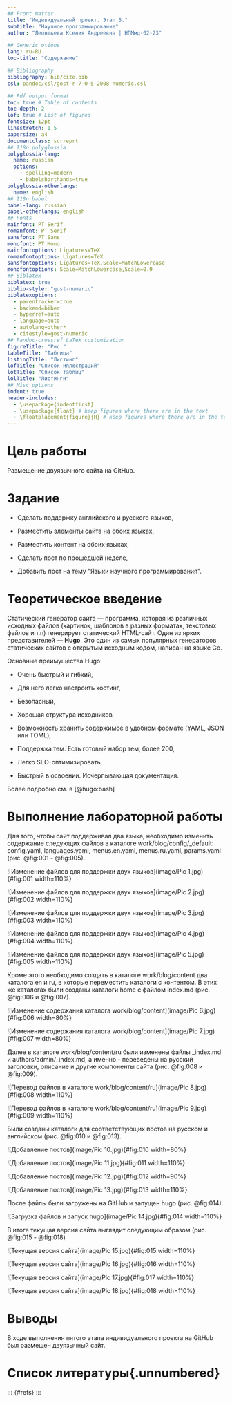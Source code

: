 ```yaml
---
## Front matter
title: "Индивидуальный проект. Этап 5."
subtitle: "Научное программирование"
author: "Леонтьева Ксения Андреевна | НПМмд-02-23"

## Generic otions
lang: ru-RU
toc-title: "Содержание"

## Bibliography
bibliography: bib/cite.bib
csl: pandoc/csl/gost-r-7-0-5-2008-numeric.csl

## Pdf output format
toc: true # Table of contents
toc-depth: 2
lof: true # List of figures
fontsize: 12pt
linestretch: 1.5
papersize: a4
documentclass: scrreprt
## I18n polyglossia
polyglossia-lang:
  name: russian
  options:
	- spelling=modern
	- babelshorthands=true
polyglossia-otherlangs:
  name: english
## I18n babel
babel-lang: russian
babel-otherlangs: english
## Fonts
mainfont: PT Serif
romanfont: PT Serif
sansfont: PT Sans
monofont: PT Mono
mainfontoptions: Ligatures=TeX
romanfontoptions: Ligatures=TeX
sansfontoptions: Ligatures=TeX,Scale=MatchLowercase
monofontoptions: Scale=MatchLowercase,Scale=0.9
## Biblatex
biblatex: true
biblio-style: "gost-numeric"
biblatexoptions:
  - parentracker=true
  - backend=biber
  - hyperref=auto
  - language=auto
  - autolang=other*
  - citestyle=gost-numeric
## Pandoc-crossref LaTeX customization
figureTitle: "Рис."
tableTitle: "Таблица"
listingTitle: "Листинг"
lofTitle: "Список иллюстраций"
lotTitle: "Список таблиц"
lolTitle: "Листинги"
## Misc options
indent: true
header-includes:
  - \usepackage{indentfirst}
  - \usepackage{float} # keep figures where there are in the text
  - \floatplacement{figure}{H} # keep figures where there are in the text
---
```


# Цель работы

Размещение двуязычного сайта на GitHub.

# Задание

- Сделать поддержку английского и русского языков,

- Разместить элементы сайта на обоих языках,

- Разместить контент на обоих языках,

- Сделать пост по прошедшей неделе,

- Добавить пост на тему "Языки научного программирования".

# Теоретическое введение

Статический генератор сайта — программа, которая из различных исходных файлов (картинок, шаблонов в разных форматах, текстовых файлов и т.п) генерирует статический HTML-сайт. Один из ярких представителей — __Hugo__. Это один из самых популярных генераторов статических сайтов с открытым исходным кодом, написан на языке Go. 

Основные преимущества Hugo:

- Очень быстрый и гибкий,

- Для него легко настроить хостинг,

- Безопасный,

- Хорошая структура исходников,

- Возможность хранить содержимое в удобном формате (YAML, JSON или TOML),

- Поддержка тем. Есть готовый набор тем, более 200,

- Легко SEO-оптимизировать,

- Быстрый в освоении. Исчерпывающая документация.

Более подробно см. в [@hugo:bash] 


# Выполнение лабораторной работы

Для того, чтобы сайт поддерживал два языка, необходимо изменить содержание следующих файлов в каталоге work/blog/config/_default: config.yaml, languages.yaml, menus.en.yaml, menus.ru.yaml, params.yaml (рис. @fig:001 - @fig:005). 

![Изменение файлов для поддержки двух языков](image/Pic 1.jpg){#fig:001 width=110%}

![Изменение файлов для поддержки двух языков](image/Pic 2.jpg){#fig:002 width=110%}

![Изменение файлов для поддержки двух языков](image/Pic 3.jpg){#fig:003 width=110%}

![Изменение файлов для поддержки двух языков](image/Pic 4.jpg){#fig:004 width=110%}

![Изменение файлов для поддержки двух языков](image/Pic 5.jpg){#fig:005 width=110%}

Кроме этого необходимо создать в каталоге work/blog/content два каталога en и ru, в которые переместить каталоги с контентом. В этих же каталогах были созданы каталоги home с файлом index.md (рис. @fig:006 и @fig:007).

![Изменение содержания каталога work/blog/content](image/Pic 6.jpg){#fig:006 width=80%}

![Изменение содержания каталога work/blog/content](image/Pic 7.jpg){#fig:007 width=80%}

Далее в каталоге work/blog/content/ru были изменены файлы _index.md и authors/admin/_index.md, а именно - переведены на русский заголовки, описание и другие компоненты сайта (рис. @fig:008 и @fig:009).

![Перевод файлов в каталоге work/blog/content/ru](image/Pic 8.jpg){#fig:008 width=110%}

![Перевод файлов в каталоге work/blog/content/ru](image/Pic 9.jpg){#fig:009 width=110%}

Были созданы каталоги для соответствующих постов на русском и английском (рис. @fig:010 и @fig:013).

![Добавление постов](image/Pic 10.jpg){#fig:010 width=80%}

![Добавление постов](image/Pic 11.jpg){#fig:011 width=110%}

![Добавление постов](image/Pic 12.jpg){#fig:012 width=90%}

![Добавление постов](image/Pic 13.jpg){#fig:013 width=110%}

После файлы были загружены на GitHub и запущен hugo (рис. @fig:014).

![Загрузка файлов и запуск hugo](image/Pic 14.jpg){#fig:014 width=110%}

В итоге текущая версия сайта выглядит следующим образом (рис. @fig:015 - @fig:018)

![Текущая версия сайта](image/Pic 15.jpg){#fig:015 width=110%}

![Текущая версия сайта](image/Pic 16.jpg){#fig:016 width=110%}

![Текущая версия сайта](image/Pic 17.jpg){#fig:017 width=110%}

![Текущая версия сайта](image/Pic 18.jpg){#fig:018 width=110%}

# Выводы

В ходе выполнения пятого этапа индивидуального проекта на GitHub был размещен двуязычный сайт.

# Список литературы{.unnumbered}

::: {#refs}
:::

